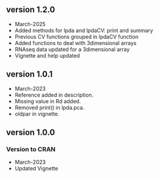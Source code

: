 ## version 1.2.0
- March-2025
- Added methods for lpda and lpdaCV: print and summary
- Previous CV functions grouped in lpdaCV function
- Added functions to deal with 3dimensional arrays
- RNAseq data updated for a 3dimensional array
- Vignette and help updated


## version 1.0.1

- March-2023
- Reference added in description.
- Missing value in Rd added.
- Removed print() in lpda.pca.
- oldpar in vignette.


## version 1.0.0

### Version to CRAN

- March-2023
- Updated Vignette





